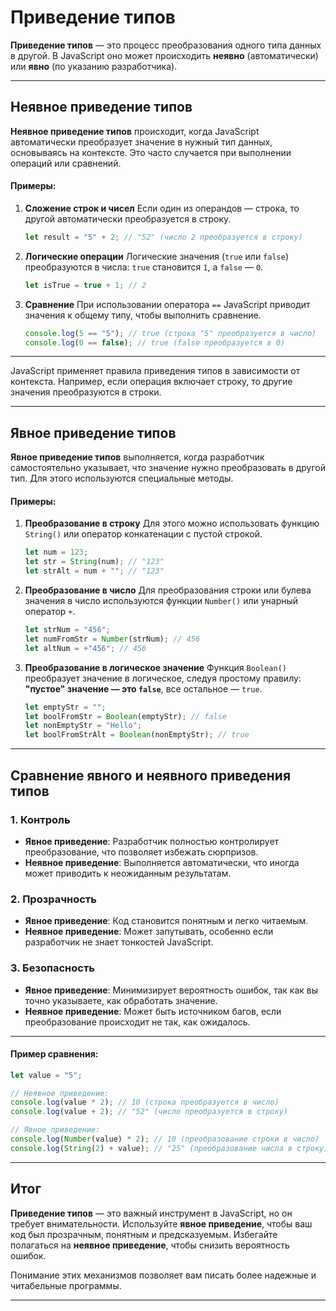 # Приведение типов

**Приведение типов** — это процесс преобразования одного типа данных в другой. В JavaScript оно может происходить **неявно** (автоматически) или **явно** (по указанию разработчика).

---

## Неявное приведение типов

**Неявное приведение типов** происходит, когда JavaScript автоматически преобразует значение в нужный тип данных, основываясь на контексте. Это часто случается при выполнении операций или сравнений.

#### Примеры:

1. **Сложение строк и чисел**
   Если один из операндов — строка, то другой автоматически преобразуется в строку.
   ```javascript
   let result = "5" + 2; // "52" (число 2 преобразуется в строку)
   ```

2. **Логические операции**
   Логические значения (`true` или `false`) преобразуются в числа: `true` становится `1`, а `false` — `0`.
   ```javascript
   let isTrue = true + 1; // 2
   ```

3. **Сравнение**
   При использовании оператора `==` JavaScript приводит значения к общему типу, чтобы выполнить сравнение.
   ```javascript
   console.log(5 == "5"); // true (строка "5" преобразуется в число)
   console.log(0 == false); // true (false преобразуется в 0)
   ```

---

JavaScript применяет правила приведения типов в зависимости от контекста. Например, если операция включает строку, то другие значения преобразуются в строки.

---

## Явное приведение типов

**Явное приведение типов** выполняется, когда разработчик самостоятельно указывает, что значение нужно преобразовать в другой тип. Для этого используются специальные методы.

#### Примеры:

1. **Преобразование в строку**
   Для этого можно использовать функцию `String()` или оператор конкатенации с пустой строкой.
   ```javascript
   let num = 123;
   let str = String(num); // "123"
   let strAlt = num + ""; // "123"
   ```

2. **Преобразование в число**
   Для преобразования строки или булева значения в число используются функции `Number()` или унарный оператор `+`.
   ```javascript
   let strNum = "456";
   let numFromStr = Number(strNum); // 456
   let altNum = +"456"; // 456
   ```

3. **Преобразование в логическое значение**
   Функция `Boolean()` преобразует значение в логическое, следуя простому правилу: **"пустое" значение — это `false`**, все остальное — `true`.
   ```javascript
   let emptyStr = "";
   let boolFromStr = Boolean(emptyStr); // false
   let nonEmptyStr = "Hello";
   let boolFromStrAlt = Boolean(nonEmptyStr); // true
   ```

---

## Сравнение явного и неявного приведения типов

### 1. **Контроль**
- **Явное приведение**: Разработчик полностью контролирует преобразование, что позволяет избежать сюрпризов.
- **Неявное приведение**: Выполняется автоматически, что иногда может приводить к неожиданным результатам.

### 2. **Прозрачность**
- **Явное приведение**: Код становится понятным и легко читаемым.
- **Неявное приведение**: Может запутывать, особенно если разработчик не знает тонкостей JavaScript.

### 3. **Безопасность**
- **Явное приведение**: Минимизирует вероятность ошибок, так как вы точно указываете, как обработать значение.
- **Неявное приведение**: Может быть источником багов, если преобразование происходит не так, как ожидалось.

---

#### Пример сравнения:
```javascript
let value = "5";

// Неявное приведение:
console.log(value * 2); // 10 (строка преобразуется в число)
console.log(value + 2); // "52" (число преобразуется в строку)

// Явное приведение:
console.log(Number(value) * 2); // 10 (преобразование строки в число)
console.log(String(2) + value); // "25" (преобразование числа в строку)
```

---

## Итог

**Приведение типов** — это важный инструмент в JavaScript, но он требует внимательности. Используйте **явное приведение**, чтобы ваш код был прозрачным, понятным и предсказуемым. Избегайте полагаться на **неявное приведение**, чтобы снизить вероятность ошибок.

Понимание этих механизмов позволяет вам писать более надежные и читабельные программы.

---  